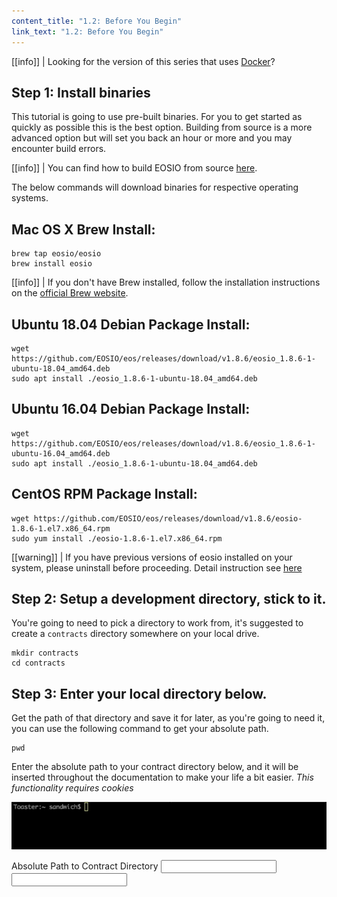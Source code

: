```yaml
---
content_title: "1.2: Before You Begin"
link_text: "1.2: Before You Begin"
---
```


[[info]]
| Looking for the version of this series that uses [Docker](https://developers.eos.io/eosio-home/v1.7.0/docs/introduction)?

## Step 1: Install binaries
This tutorial is going to use pre-built binaries. For you to get started as quickly as possible this is the best option. Building from source is a more advanced option but will set you back an hour or more and you may encounter build errors.

[[info]]
| You can find how to build EOSIO from source [here](https://developers.eos.io/eosio-nodeos/docs/getting-the-code).

The below commands will download binaries for respective operating systems.

## Mac OS X Brew Install:
```shell
brew tap eosio/eosio
brew install eosio
```

[[info]]
| If you don't have Brew installed, follow the installation instructions on the <a href="https://brew.sh/" target="_blank">official Brew website</a>.

## Ubuntu 18.04 Debian Package Install:
```shell
wget https://github.com/EOSIO/eos/releases/download/v1.8.6/eosio_1.8.6-1-ubuntu-18.04_amd64.deb
sudo apt install ./eosio_1.8.6-1-ubuntu-18.04_amd64.deb
```
## Ubuntu 16.04 Debian Package Install:
```shell
wget https://github.com/EOSIO/eos/releases/download/v1.8.6/eosio_1.8.6-1-ubuntu-16.04_amd64.deb
sudo apt install ./eosio_1.8.6-1-ubuntu-18.04_amd64.deb
```
## CentOS RPM Package Install:
```shell
wget https://github.com/EOSIO/eos/releases/download/v1.8.6/eosio-1.8.6-1.el7.x86_64.rpm
sudo yum install ./eosio-1.8.6-1.el7.x86_64.rpm
```

[[warning]]
| If you have previous versions of eosio installed on your system, please uninstall before proceeding. Detail instruction see [here](https://github.com/EOSIO/eos/blob/master/README.md)

## Step 2: Setup a development directory, stick to it.
You're going to need to pick a directory to work from, it's suggested to create a `contracts` directory somewhere on your local drive.
```shell
mkdir contracts
cd contracts
```

## Step 3: Enter your local directory below.
Get the path of that directory and save it for later, as you're going to need it, you can use the following command to get your absolute path.
```
pwd
```

Enter the absolute path to your contract directory below, and it will be inserted throughout the documentation to make your life a bit easier. _This functionality requires cookies_

![cli](../images/cli_2.2.2.gif)

<div class=\"eosio-helper-box\">
<form> <label>Absolute Path to Contract Directory</label> <input class=\"helper-cookie\" name=\"CONTRACTS_DIR\" type=\"text\" /> <input type=\"submit\" /><span></span></form>
</div>
